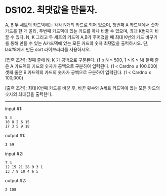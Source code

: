 # DS102. 최댓값을 만들자.
A, B 두 세트의 카드덱에는 각각 N개의 카드로 되어 있으며, 첫번째 A 카드덱에서 숫자 카드를 한 개 골라, 두번째 카드덱에 있는 카드를 하나 바꿀 수 있으며, 최대 K번까지 바꿀 수 있다.
N, K 그리고 두 세트의 카드덱 A,B가 주어졌을 때 최대 K번의 카드 바꾸기를 통해 만들 수 있는 A카드덱에 있는 모든 카드의 숫자 최댓값을 출력하시오. 단, lab#8에서 만든 sort 라이브러리를 사용하시오.

[입력 조건]:
첫째 줄에 N, K 가 공백으로 구분된다. (1 ≤ N ≤ 500, 1 ≤ K ≤ N)
둘째 줄은 A 카드덱의 카드의 숫자가 공백으로 구분하여 입력된다. (1 < Cardno ≤ 100,000)
셋째 줄은 B 카드덱의 카드의 숫자가 공백으로 구분하여 입력된다. (1 < Cardno ≤ 100,000)

[출력 조건]:
최대 K번째 카드를 바꾼 후, 바꾼 횟수와 A세트 카드덱에 있는 모든 카드의 숫자의 최대값을 출력한다.

---

input #1:
```
5 3
10 8 2 6 15
17 3 5 9 18
```
output #1:
```
3 69
```

input #2:
```
7 4
12 15 21 28 9 3 1
13 7 9 10 4 6 5
```
output #2:
```
2 108
```